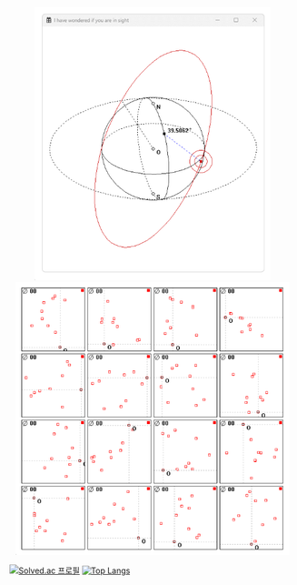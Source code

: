 <p align="center" width="100%">
    <img src="240204.gif" height="480px"> 
    <img src="GIF.gif" height="480px">
</p>

[![Solved.ac 프로필](http://mazassumnida.wtf/api/v2/generate_badge?boj=wts1597)](https://solved.ac/wts1597)
[![Top Langs](https://github-readme-stats.vercel.app/api/top-langs/?username=yupdown&layout=compact)](https://github.com/yupdown/github-readme-stats)
